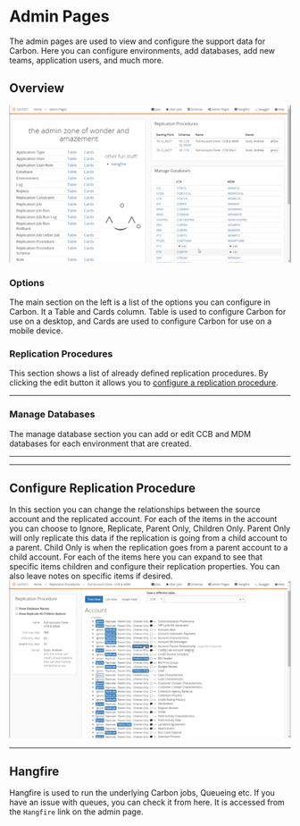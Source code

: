 # Admin Pages
The admin pages are used to view and configure the support data for Carbon. Here you can configure environments, add databases, add new teams, application users, and much more.

## Overview
<img alt="Trellis-Logo" src="Media/Admin-Page.png">

### Options
The main section on the left is a list of the options you can configure in Carbon. It a Table and Cards column. Table is used to configure Carbon for use on a desktop, and Cards are used to configure Carbon for use on a mobile device.

### Replication Procedures
This section shows a list of already defined replication procedures. By clicking the edit button it allows you to [configure a replication procedure](#Configure-Replication-Procedure).

---
### Manage Databases
The manage database section you can add or edit CCB and MDM databases for each environment that are created.

---
---
## Configure Replication Procedure
In this section you can change the relationships between the source account and the replicated account. For each of the items in the account you can choose to Ignore, Replicate, Parent Only, Children Only. Parent Only will only replicate this data if the replication is going from a child account to a parent. Child Only is when the replication goes from a parent account to a child account.
For each of the items here you can expand to see that specific items children and configure their replication properties. You can also leave notes on specific items if desired. 
<img src="Media/Replication-Procedure-Configuration.png">

---
## Hangfire
Hangfire is used to run the underlying Carbon jobs, Queueing etc. If you have an issue with queues, you can check it from here. It is accessed from the `Hangfire` link on the admin page.
